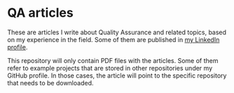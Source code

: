 # QA articles

These are articles I write about Quality Assurance and related topics, based on my experience in the field. Some of them are published in [my LinkedIn profile](www.linkedin.com/in/patriciamiguel/detail/recent-activity/posts/).

This repository will only contain PDF files with the articles. Some of them refer to example projects that are stored in other repositories under my GitHub profile. In those cases, the article will point to the specific repository that needs to be downloaded.
